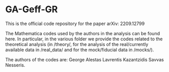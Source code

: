 # GA-Geff-GR
This is the official code repository for the paper arXiv: 2209.12799

The Mathematica codes used by the authors in the analysis can be found here. In particular, in the various folder we provide the codes related to the theoretical analysis (in /theory/, for the analysis of the real/currently available data in /real_data/ and for the mock/fiducial data in /mocks/). 

The authors of the codes are:
George Alestas
Lavrentis Kazantzidis
Savvas Nesseris.


